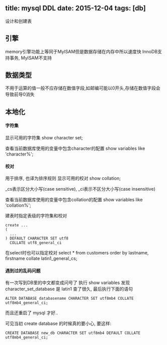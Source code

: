 ﻿title: mysql DDL
date: 2015-12-04
tags: [db]
---

设计和创建表

<!--more-->
## 引擎
memory引擎功能上等同于MyISAM但是数据存储在内存中所以速度快
InnoDB支持事务, MyISAM不支持

## 数据类型
不用于运算的值一般不应存储在数值字段,如邮编可能以0开头,存储在数值字段会导致前导0消失

## 本地化
#### 字符集
显示可用的字符集
show character set;

查看当前数据库使用的变量中包含character的配置
show variables like 'character%';

#### 校对
用于排序, 也译为排序规则
显示可用的校对
show collation;

_cs表示区分大小写(case sensitive),
_ci表示不区分大小写(case insensitive)

查看当前数据库使用的变量中包含collation的配置
show variables like 'collation%';

建表时指定表级的字符集和校对
```
create ...
(
  ...
) DEFAULT CHARACTER SET utf8
  COLLATE utf8_general_ci
```

在select时也可以指定校对
select * from customers order by lastname, firstname collate latin1_general_cs;

#### 遇到过的乱码问题
有一次写到DB里的中文都变成问号了
执行 show variables 发现 character_set_database 是 latin1
查了很久, 最后执行下面的语句
```
ALTER DATABASE databasename CHARACTER SET utf8mb4 COLLATE utf8mb4_general_ci;
```
而且还重启了 mysql 才好..

可见当初 create database 的时候真的要小心,
要这样:
```
CREATE DATABASE new_db CHARACTER SET utf8mb4 DEFAULT COLLATE utf8mb4_general_ci;
```



